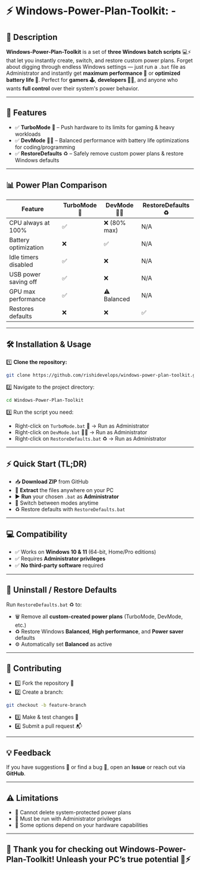 # ⚡ Windows-Power-Plan-Toolkit: -

## 📜 Description  
**Windows-Power-Plan-Toolkit** is a set of **three Windows batch scripts** 💻⚡ that let you instantly create, switch, and restore custom power plans. Forget about digging through endless Windows settings — just run a `.bat` file as Administrator and instantly get **maximum performance 🚀** or **optimized battery life 🔋**. Perfect for **gamers 🕹️**, **developers 👨‍💻**, and anyone who wants **full control** over their system's power behavior.  

---

## 🚀 Features  
- ✅ **TurboMode** 🚀 – Push hardware to its limits for gaming & heavy workloads  
- ✅ **DevMode** 👨‍💻 – Balanced performance with battery life optimizations for coding/programming  
- ✅ **RestoreDefaults** ♻ – Safely remove custom power plans & restore Windows defaults  

---

## 📊 Power Plan Comparison  

| Feature                | TurboMode 🚀 | DevMode 👨‍💻 | RestoreDefaults ♻ |
|------------------------|--------------|--------------|------------------|
| CPU always at 100%     | ✅           | ❌ (80% max) | N/A              |
| Battery optimization   | ❌           | ✅           | N/A              |
| Idle timers disabled   | ✅           | ❌           | N/A              |
| USB power saving off   | ✅           | ❌           | N/A              |
| GPU max performance    | ✅           | ⚠️ Balanced | N/A              |
| Restores defaults      | ❌           | ❌           | ✅               |

---

## 🛠️ Installation & Usage  

1️⃣ **Clone the repository:**  
```bash
git clone https://github.com/rishidevelops/windows-power-plan-toolkit.git
```
2️⃣ Navigate to the project directory:
```bash
cd Windows-Power-Plan-Toolkit
```
3️⃣ Run the script you need: 

- Right-click on `TurboMode.bat` 🚀 → Run as Administrator
- Right-click on `DevMode.bat` 👨‍💻 → Run as Administrator
- Right-click on `RestoreDefaults.bat` ♻ → Run as Administrator

---

## ⚡ Quick Start (TL;DR)

- 📥 **Download ZIP** from GitHub  
- 📂 **Extract** the files anywhere on your PC  
- ▶️ **Run** your chosen `.bat` as **Administrator**  
- 🔄 Switch between modes anytime  
- ♻ Restore defaults with `RestoreDefaults.bat`  

---

## 💻 Compatibility

- ✅ Works on **Windows 10 & 11** (64-bit, Home/Pro editions)  
- ✅ Requires **Administrator privileges**  
- ✅ **No third-party software** required  

---

## 🔄 Uninstall / Restore Defaults

Run `RestoreDefaults.bat` ♻ to:

- 🗑️ Remove all **custom-created power plans** (TurboMode, DevMode, etc.)  
- ♻ Restore Windows **Balanced**, **High performance**, and **Power saver** defaults  
- ⚙️ Automatically set **Balanced** as active  

---

## 🤝 Contributing

- 1️⃣ Fork the repository 🍴  
- 2️⃣ Create a branch:  
```bash
git checkout -b feature-branch
```
- 3️⃣ Make & test changes 🧪
- 4️⃣ Submit a pull request 📬

---

## 💡 Feedback

If you have suggestions 💭 or find a bug 🐞, open an **Issue** or reach out via **GitHub**.

---

## ⚠️ Limitations

- 🔹 Cannot delete system-protected power plans  
- 🔹 Must be run with Administrator privileges  
- 🔹 Some options depend on your hardware capabilities  

---
## 🎉 Thank you for checking out **Windows-Power-Plan-Toolkit**! Unleash your PC’s true potential 🚀⚡
